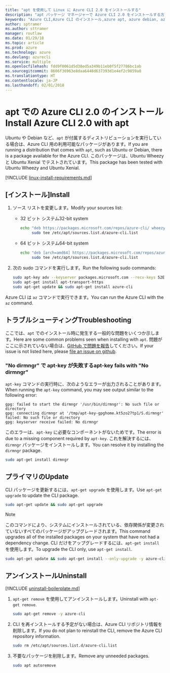 ```yaml
---
title: "apt を使用して Linux に Azure CLI 2.0 をインストールする"
description: "apt パッケージ マネージャーで Azure CLI 2.0 をインストールする方法"
keywords: "Azure CLI,Azure CLI のインストール,azure apt, azure debian, azure ubuntu"
author: sptramer
ms.author: sttramer
manager: routlaw
ms.date: 01/29/18
ms.topic: article
ms.prod: azure
ms.technology: azure
ms.devlang: azurecli
ms.service: multiple
ms.openlocfilehash: fdd9f0061d5d38ed5a349b11eb0f5f27786bc1ab
ms.sourcegitcommit: 8606f36963e8daa6448d637393d1e4ef2c9859a0
ms.translationtype: HT
ms.contentlocale: ja-JP
ms.lasthandoff: 02/01/2018
---
```

# <a name="install-azure-cli-20-with-apt"></a><span data-ttu-id="868c2-104">apt での Azure CLI 2.0 のインストール</span><span class="sxs-lookup"><span data-stu-id="868c2-104">Install Azure CLI 2.0 with apt</span></span>

<span data-ttu-id="868c2-105">Ubuntu や Debian など、`apt` が付属するディストリビューションを実行している場合は、Azure CLI 用の利用可能なパッケージがあります。</span><span class="sxs-lookup"><span data-stu-id="868c2-105">If you are running a distribution that comes with `apt`, such as Ubuntu or Debian, there is a package available for the Azure CLI.</span></span> <span data-ttu-id="868c2-106">このパッケージは、Ubuntu Wheezy と Ubuntu Xenial でテストされています。</span><span class="sxs-lookup"><span data-stu-id="868c2-106">This package has been tested with Ubuntu Wheezy and Ubuntu Xenial.</span></span>

[!INCLUDE [linux-install-requirements.md](includes/linux-install-requirements.md)]

## <a name="install"></a><span data-ttu-id="868c2-107">[インストール]</span><span class="sxs-lookup"><span data-stu-id="868c2-107">Install</span></span>

1. <span data-ttu-id="868c2-108">ソース リストを変更します。</span><span class="sxs-lookup"><span data-stu-id="868c2-108">Modify your sources list:</span></span>

   - <span data-ttu-id="868c2-109">32 ビット システム</span><span class="sxs-lookup"><span data-stu-id="868c2-109">32-bit system</span></span>

     ```bash
     echo "deb https://packages.microsoft.com/repos/azure-cli/ wheezy main" | \
          sudo tee /etc/apt/sources.list.d/azure-cli.list
     ```

   - <span data-ttu-id="868c2-110">64 ビット システム</span><span class="sxs-lookup"><span data-stu-id="868c2-110">64-bit system</span></span>

     ```bash
     echo "deb [arch=amd64] https://packages.microsoft.com/repos/azure-cli/ wheezy main" | \
          sudo tee /etc/apt/sources.list.d/azure-cli.list
     ```

2. <span data-ttu-id="868c2-111">次の sudo コマンドを実行します。</span><span class="sxs-lookup"><span data-stu-id="868c2-111">Run the following sudo commands:</span></span>

   ```bash
   sudo apt-key adv --keyserver packages.microsoft.com --recv-keys 52E16F86FEE04B979B07E28DB02C46DF417A0893
   sudo apt-get install apt-transport-https
   sudo apt-get update && sudo apt-get install azure-cli
   ```

<span data-ttu-id="868c2-112">Azure CLI は `az` コマンドで実行できます。</span><span class="sxs-lookup"><span data-stu-id="868c2-112">You can run the Azure CLI with the `az` command.</span></span>

## <a name="troubleshooting"></a><span data-ttu-id="868c2-113">トラブルシューティング</span><span class="sxs-lookup"><span data-stu-id="868c2-113">Troubleshooting</span></span>

<span data-ttu-id="868c2-114">ここでは、`apt` でのインストール時に発生する一般的な問題をいくつか示します。</span><span class="sxs-lookup"><span data-stu-id="868c2-114">Here are some common problems seen when installing with `apt`.</span></span> <span data-ttu-id="868c2-115">問題がここに示されていない場合は、[GitHub で問題を報告](https://github.com/Azure/azure-cli/issues)してください。</span><span class="sxs-lookup"><span data-stu-id="868c2-115">If your issue is not listed here, please [file an issue on github](https://github.com/Azure/azure-cli/issues).</span></span>

### <a name="apt-key-fails-with-no-dirmngr"></a><span data-ttu-id="868c2-116">"No dirmngr" で apt-key が失敗する</span><span class="sxs-lookup"><span data-stu-id="868c2-116">apt-key fails with "No dirmngr"</span></span>

<span data-ttu-id="868c2-117">`apt-key` コマンドの実行時に、次のようなエラーが出力されることがあります。</span><span class="sxs-lookup"><span data-stu-id="868c2-117">When running the `apt-key` command, you may see output similar to the following error:</span></span>

```output
gpg: failed to start the dirmngr '/usr/bin/dirmngr': No such file or directory
gpg: connecting dirmngr at '/tmp/apt-key-gpghome.kt5zo27tp1/S.dirmngr' failed: No such file or directory
gpg: keyserver receive failed: No dirmngr
```

<span data-ttu-id="868c2-118">このエラーは、`apt-key` に必要なコンポーネントがないためです。</span><span class="sxs-lookup"><span data-stu-id="868c2-118">The error is due to a missing component required by `apt-key`.</span></span> <span data-ttu-id="868c2-119">これを解決するには、`dirmngr` パッケージをインストールします。</span><span class="sxs-lookup"><span data-stu-id="868c2-119">You can resolve it by installing the `dirmngr` package.</span></span>

```bash
sudo apt-get install dirmngr
```

## <a name="update"></a><span data-ttu-id="868c2-120">プライマリの</span><span class="sxs-lookup"><span data-stu-id="868c2-120">Update</span></span>

<span data-ttu-id="868c2-121">CLI パッケージを更新するには、`apt-get upgrade` を使用します。</span><span class="sxs-lookup"><span data-stu-id="868c2-121">Use `apt-get upgrade` to update the CLI package.</span></span>

   ```bash
   sudo apt-get update && sudo apt-get upgrade
   ```

> [!NOTE]
> <span data-ttu-id="868c2-122">このコマンドにより、システムにインストールされている、依存関係が変更されていないすべてのパッケージがアップグレードされます。</span><span class="sxs-lookup"><span data-stu-id="868c2-122">This command upgrades all of the installed packages on your system that have not had a dependency change.</span></span>
> <span data-ttu-id="868c2-123">CLI だけをアップグレードするには、`apt-get install` を使用します。</span><span class="sxs-lookup"><span data-stu-id="868c2-123">To upgrade the CLI only, use `apt-get install`.</span></span>
> ```bash
> sudo apt-get update && sudo apt-get install --only-upgrade -y azure-cli
> ```

## <a name="uninstall"></a><span data-ttu-id="868c2-124">アンインストール</span><span class="sxs-lookup"><span data-stu-id="868c2-124">Uninstall</span></span>

[!INCLUDE [uninstall-boilerplate.md](includes/uninstall-boilerplate.md)]

1. <span data-ttu-id="868c2-125">`apt-get remove` を使用してアンインストールします。</span><span class="sxs-lookup"><span data-stu-id="868c2-125">Uninstall with `apt-get remove`.</span></span>

    ```bash
    sudo apt-get remove -y azure-cli
    ```

2. <span data-ttu-id="868c2-126">CLI を再インストールする予定がない場合は、Azure CLI リポジトリ情報を削除します。</span><span class="sxs-lookup"><span data-stu-id="868c2-126">If you do not plan to reinstall the CLI, remove the Azure CLI repository information.</span></span>

   ```bash
   sudo rm /etc/apt/sources.list.d/azure-cli.list
   ```

3. <span data-ttu-id="868c2-127">不要なパッケージを削除します。</span><span class="sxs-lookup"><span data-stu-id="868c2-127">Remove any unneeded packages.</span></span>

   ```bash
   sudo apt autoremove
   ```
